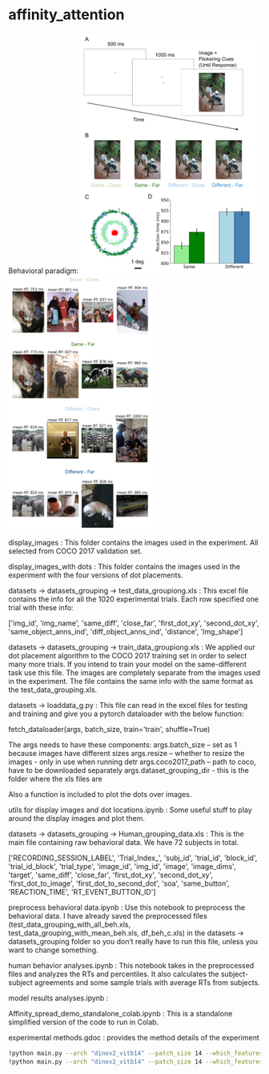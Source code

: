 # affinity_attention



Behavioral paradigm: 
<img src="https://raw.githubusercontent.com/Hosseinadeli/affinity_attention/main/figures/human_behavior/exp_paradigm.png" width = 350>
<img src="https://raw.githubusercontent.com/Hosseinadeli/affinity_attention/main/figures/human_behavior/sample_trials.png" width = 300>

<!-- From Cluttered MultiMNIST OCRA-7glimpse
<img src="https://raw.githubusercontent.com/Recurrent-Attention-Models/OCRA/main/figures/clutter-7steps.png" width = 300> -->


display_images : This folder contains the images used in the experiment. All selected from COCO 2017 validation set. 

display_images_with dots : This folder contains the images used in the experiment with the four versions of dot placements. 

datasets -> datasets_grouping -> test_data_groupiong.xls : This excel file contains the info for all the 1020 experimental trials. Each row specified one trial with these info:

['img_id',
 'img_name',
 'same_diff',
 'close_far',
 'first_dot_xy',
 'second_dot_xy',
 'same_object_anns_ind',
 'diff_object_anns_ind',
 'distance',
 'Img_shape']

datasets -> datasets_grouping -> train_data_groupiong.xls : We applied our dot placement algorithm to the COCO 2017 training set in order to select many more trials. If you intend to train your model on the same-different task use this file. The images are completely separate from the images used in the experiment. The file contains the same info with the same format as the test_data_grouping.xls. 


datasets -> loaddata_g.py : This file can read in the excel files for testing and training and give you a pytorch dataloader with the below function:  

fetch_dataloader(args, batch_size, train='train', shuffle=True)

The args needs to have these components: 
args.batch_size – set as 1 because images have different sizes 
args.resize – whether to resize the images - only in use when running detr 
args.coco2017_path  – path to coco, have to be downloaded separately 
args.dataset_grouping_dir  - this is the folder where the xls files are

Also a function is included to plot the dots over images. 


utils for display images and dot locations.ipynb : Some useful stuff to play around the display images and plot them. 

datasets -> datasets_grouping -> Human_grouping_data.xls : This is the main file containing raw behavioral data. We have 72 subjects in total. 

['RECORDING_SESSION_LABEL',
 'Trial_Index_',
 'subj_id',
 'trial_id',
 'block_id',
 'trial_id_block',
 'trial_type',
 'image_id',
 'img_id',
 'image',
 'image_dims',
 'target',
 'same_diff',
 'close_far',
 'first_dot_xy',
 'second_dot_xy',
 'first_dot_to_image',
 'first_dot_to_second_dot',
 'soa',
 'same_button',
 'REACTION_TIME',
 'RT_EVENT_BUTTON_ID']

preprocess behavioral data.ipynb : Use this notebook to preprocess the behavioral data. I have already saved the preprocessed files (test_data_grouping_with_all_beh.xls, test_data_grouping_with_mean_beh.xls, df_beh_c.xls) in the datasets -> datasets_grouping folder so you don’t really have to run this file, unless you want to change something. 

human behavior analyses.ipynb : This notebook takes in the preprocessed files and analyzes the RTs and percentiles. It also calculates the subject-subject agreements and some sample trials with average RTs from subjects. 

model results analyses.ipynb : 

Affinity_spread_demo_standalone_colab.ipynb : This is a standalone simplified version of the code to run in Colab. 


experimental methods.gdoc : provides the method details of the experiment 


```bash
!python main.py --arch "dinov2_vitb14" --patch_size 14 --which_features "q"  --coco2017_path "../../../Colab Notebooks/capsnet-master/data/coco" --calc_object_centric 0 --calc_spread 1 --aff_tau 0.75```
!python main.py --arch "dinov2_vitb14" --patch_size 14 --which_features "q" --calc_object_centric 0 --calc_spread 1 --aff_tau 0.85
